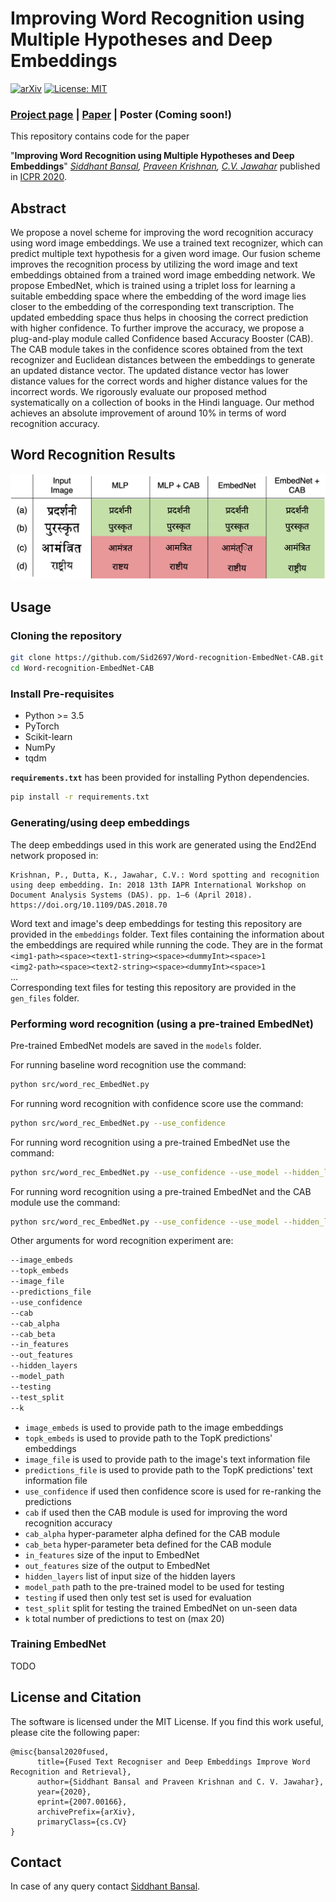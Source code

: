 Improving Word Recognition using Multiple Hypotheses and Deep Embeddings
=================================================================================
[![arXiv](https://img.shields.io/badge/cs.cv-arXiv%3A2010.14411-42ba94.svg)](http://arxiv.org/abs/2010.14411)
[![License: MIT](https://img.shields.io/badge/License-MIT-yellow.svg)](LICENSE)

### [Project page](https://sid2697.github.io/embednet_cab/) | [Paper](https://arxiv.org/pdf/2010.14411.pdf) | Poster (Coming soon!)

This repository contains code for the paper

"**Improving Word Recognition using Multiple Hypotheses and Deep Embeddings**" *[Siddhant Bansal](https://sid2697.github.io), [Praveen Krishnan](https://kris314.github.io), [C.V. Jawahar](https://faculty.iiit.ac.in/~jawahar/index.html)* 
published in [ICPR 2020](https://www.icpr2020.it).

## Abstract
We propose a novel scheme for improving the word recognition accuracy using word image embeddings. We use a trained text recognizer, which can predict multiple text hypothesis for a given word image. Our fusion scheme improves the recognition process by utilizing the word image and text embeddings obtained from a trained word image embedding network. We propose EmbedNet, which is trained using a triplet loss for learning a suitable embedding space where the embedding of the word image lies closer to the embedding of the corresponding text transcription. The updated embedding space thus helps in choosing the correct prediction with higher confidence. To further improve the accuracy, we propose a plug-and-play module called Confidence based Accuracy Booster (CAB). The CAB module takes in the confidence scores obtained from the text recognizer and Euclidean distances between the embeddings to generate an updated distance vector. The updated distance vector has lower distance values for the correct words and higher distance values for the incorrect words. We rigorously evaluate our proposed method systematically on a collection of books in the Hindi language. Our method achieves an absolute improvement of around 10% in terms of word recognition accuracy.

## Word Recognition Results
<!-- ----------- -->
![Word Recognition](resources/ICPR_Qualitative_results.jpg)

Usage
-----------
### Cloning the repository
```sh
git clone https://github.com/Sid2697/Word-recognition-EmbedNet-CAB.git
cd Word-recognition-EmbedNet-CAB
```
### Install Pre-requisites
- Python >= 3.5
- PyTorch
- Scikit-learn
- NumPy
- tqdm

**`requirements.txt`** has been provided for installing Python dependencies.

```sh
pip install -r requirements.txt
```
### Generating/using deep embeddings
The deep embeddings used in this work are generated using the End2End network proposed in:
```
Krishnan, P., Dutta, K., Jawahar, C.V.: Word spotting and recognition using deep embedding. In: 2018 13th IAPR International Workshop on Document Analysis Systems (DAS). pp. 1–6 (April 2018). https://doi.org/10.1109/DAS.2018.70
```
Word text and image's deep embeddings for testing this repository are provided in the ```embeddings``` folder.
Text files containing the information about the embeddings are required while running the code. They are in the format<br>
```<img1-path><space><text1-string><space><dummyInt><space>1```<br>
```<img2-path><space><text2-string><space><dummyInt><space>1```<br>
...<br>
Corresponding text files for testing this repository are provided in the ``gen_files`` folder.

### Performing word recognition (using a pre-trained EmbedNet)
Pre-trained EmbedNet models are saved in the ``models`` folder.<br>

For running baseline word recognition use the command:
```sh
python src/word_rec_EmbedNet.py
```
For running word recognition with confidence score use the command:
```sh
python src/word_rec_EmbedNet.py --use_confidence
```
For running word recognition using a pre-trained EmbedNet use the command:
```sh
python src/word_rec_EmbedNet.py --use_confidence --use_model --hidden_layers 1024
```
For running word recognition using a pre-trained EmbedNet and the CAB module use the command:
```sh
python src/word_rec_EmbedNet.py --use_confidence --use_model --hidden_layers 1024 --cab
```
Other arguments for word recognition experiment are:
```sh
--image_embeds
--topk_embeds
--image_file
--predictions_file
--use_confidence
--cab
--cab_alpha
--cab_beta
--in_features
--out_features
--hidden_layers
--model_path
--testing
--test_split
--k
```
- `image_embeds` is used to provide path to the image embeddings
- `topk_embeds` is used to provide path to the TopK predictions' embeddings
- `image_file` is used to provide path to the image's text information file
- `predictions_file` is used to provide path to the TopK predictions' text information file
- `use_confidence` if used then confidence score is used for re-ranking the predictions
- `cab` if used then the CAB module is used for improving the word recognition accuracy
- `cab_alpha` hyper-parameter alpha defined for the CAB module
- `cab_beta` hyper-parameter beta defined for the CAB module
- `in_features` size of the input to EmbedNet
- `out_features` size of the output to EmbedNet
- `hidden_layers` list of input size of the hidden layers
- `model_path` path to the pre-trained model to be used for testing
- `testing` if used then only test set is used for evaluation
- `test_split` split for testing the trained EmbedNet on un-seen data
- `k` total number of predictions to test on (max 20)

### Training EmbedNet
TODO

License and Citation
---------------------

The software is licensed under the MIT License. If you find this work useful, please cite the following paper:

```
@misc{bansal2020fused,
      title={Fused Text Recogniser and Deep Embeddings Improve Word Recognition and Retrieval}, 
      author={Siddhant Bansal and Praveen Krishnan and C. V. Jawahar},
      year={2020},
      eprint={2007.00166},
      archivePrefix={arXiv},
      primaryClass={cs.CV}
}
```

Contact
-----------
In case of any query contact [Siddhant Bansal](https://sid2697.github.io).
